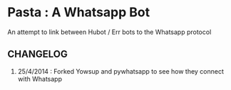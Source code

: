Pasta : A Whatsapp Bot 
=======================

An attempt to link between Hubot / Err bots to the Whatsapp protocol

CHANGELOG
---------

1. 25/4/2014 : Forked Yowsup and pywhatsapp to see how they connect with
   Whatsapp
